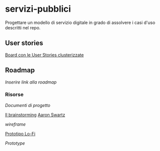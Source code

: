 # servizi-pubblici
Progettare un modello di servizio digitale in grado di assolvere i casi d'uso descritti nel repo.

## User stories
[Board con le User Stories clusterizzate](https://trello.com/b/9b5L25Rs/pagare-on-line-i-servizi-pubblici-brainstorming)

## Roadmap
*Inserire link alla roadmap*

### Risorse

*Documenti di progetto*

[Il brainstorming](https://trello.com/b/9b5L25Rs/pagare-on-line-i-servizi-pubblici-brainstorming)
[Aaron Swartz](https://it.wikipedia.org/wiki/Aaron_Swartz)

*wireframe*

[Prototipo Lo-Fi](https://projects.invisionapp.com/d/main/default/#/console/12683366/265783835/preview)

*Prototype*
